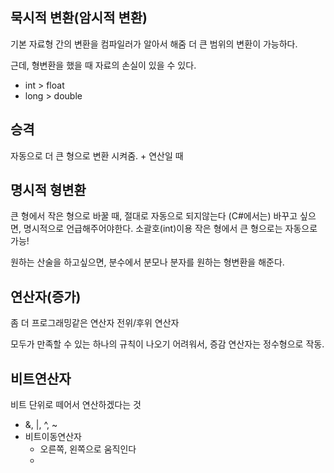 ## 묵시적 변환(암시적 변환)
기본 자료형 간의 변환을 컴파일러가 알아서 해줌
더 큰 범위의 변환이 가능하다.

근데, 형변환을 했을 때 자료의 손실이 있을 수 있다. 
- int > float
- long > double

## 승격 
자동으로 더 큰 형으로 변환 시켜줌. + 연산일 때

## 명시적 형변환
큰 형에서 작은 형으로 바꿀 때, 절대로 자동으로 되지않는다 (C#에서는)
바꾸고 싶으면, 명시적으로 언급해주어야한다. 소괄호(int)이용
작은 형에서 큰 형으로는 자동으로 가능!

원하는 산술을 하고싶으면, 분수에서 분모나 분자를 원하는 형변환을 해준다.

## 연산자(증가)
좀 더 프로그래밍같은 연산자
전위/후위 연산자

모두가 만족할 수 있는 하나의 규칙이 나오기 어려워서, 증감 연산자는 정수형으로 작동.


## 비트연산자
비트 단위로 떼어서 연산하겠다는 것
- &, |, ^, ~
- 비트이동연산자
  - 오른쪽, 왼쪽으로 움직인다
  - 
